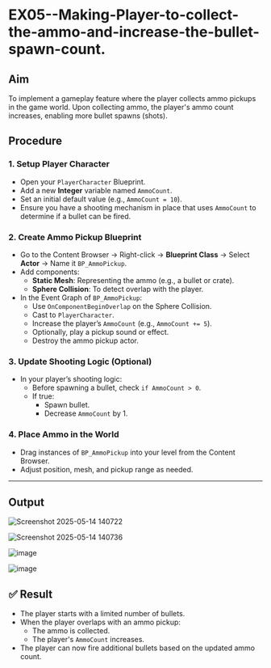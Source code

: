# EX05--Making-Player-to-collect-the-ammo-and-increase-the-bullet-spawn-count.
##  Aim
To implement a gameplay feature where the player collects ammo pickups in the game world. Upon collecting ammo, the player's ammo count increases, enabling more bullet spawns (shots).
## Procedure

### 1. Setup Player Character

- Open your `PlayerCharacter` Blueprint.
- Add a new **Integer** variable named `AmmoCount`.
- Set an initial default value (e.g., `AmmoCount = 10`).
- Ensure you have a shooting mechanism in place that uses `AmmoCount` to determine if a bullet can be fired.

### 2. Create Ammo Pickup Blueprint

- Go to the Content Browser → Right-click → **Blueprint Class** → Select **Actor** → Name it `BP_AmmoPickup`.
- Add components:
  - **Static Mesh**: Representing the ammo (e.g., a bullet or crate).
  - **Sphere Collision**: To detect overlap with the player.
- In the Event Graph of `BP_AmmoPickup`:
  - Use `OnComponentBeginOverlap` on the Sphere Collision.
  - Cast to `PlayerCharacter`.
  - Increase the player’s `AmmoCount` (e.g., `AmmoCount += 5`).
  - Optionally, play a pickup sound or effect.
  - Destroy the ammo pickup actor.

### 3. Update Shooting Logic (Optional)

- In your player’s shooting logic:
  - Before spawning a bullet, check `if AmmoCount > 0`.
  - If true:
    - Spawn bullet.
    - Decrease `AmmoCount` by 1.

### 4. Place Ammo in the World

- Drag instances of `BP_AmmoPickup` into your level from the Content Browser.
- Adjust position, mesh, and pickup range as needed.

---

## Output

![Screenshot 2025-05-14 140722](https://github.com/user-attachments/assets/ad7eefea-575c-44ae-9eca-6e9a623a8ef4)

![Screenshot 2025-05-14 140736](https://github.com/user-attachments/assets/e82640a3-06c3-48e0-9abd-11a2e60640ba)


![image](https://github.com/user-attachments/assets/ca2adaf2-d5b2-42fc-a40e-a81d6d69d965)

![image](https://github.com/user-attachments/assets/e28cfc27-f127-40cf-94ba-e95d5fa1901f)


## ✅ Result

- The player starts with a limited number of bullets.
- When the player overlaps with an ammo pickup:
  - The ammo is collected.
  - The player's `AmmoCount` increases.
- The player can now fire additional bullets based on the updated ammo count.
